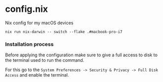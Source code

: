 # config.nix
Nix config for my macOS devices

```
nix run nix-darwin -- switch --flake .#macbook-pro-i7
```

### Installation process
Before applying the configuration make sure to give a full access to disk
to the terminal used to run the command.

For this go to the `System Preferences -> Security & Privacy -> Full Disk Access`
and enable the terminal.
